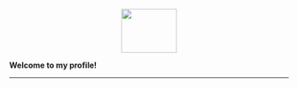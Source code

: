 <p align="center">
  <img width="100" height="80" src="https://cdn.discordapp.com/attachments/992106318200582214/993027615856275506/tumblr_3f4815d42f2b66b895ec291cc3713c50_18339139_250.gif">
  
</p>

<b>Welcome to my profile!</b><br>


----
